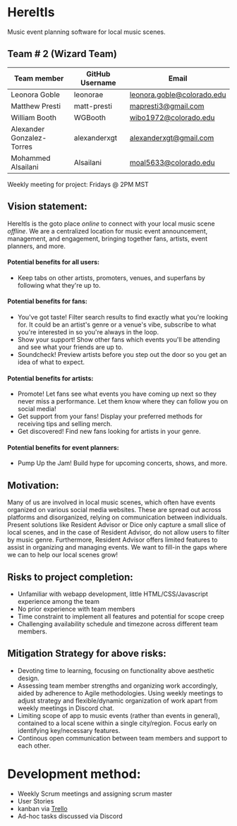 # HereItIs
Music event planning software for local music scenes.

## Team # 2 (Wizard Team)
| Team member | GitHub Username | Email |
|-|-|-|
| Leonora Goble | leonorae | leonora.goble@colorado.edu
Matthew Presti | matt-presti | mapresti3@gmail.com
William Booth| WGBooth | wibo1972@colorado.edu
Alexander Gonzalez-Torres | alexanderxgt | alexanderxgt@gmail.com
Mohammed Alsailani | Alsailani | moal5633@colorado.edu

Weekly meeting for project: 
Fridays @ 2PM MST

## Vision statement:
HereItIs is the goto place _online_ to connect with your local music scene _offline_. We are a centralized location for music event announcement, management, and engagement, bringing together fans, artists, event planners, and more.

#### Potential benefits for all users:
- Keep tabs on other artists, promoters, venues, and superfans by following what they're up to.

#### Potential benefits for fans:
- You've got taste! Filter search results to find exactly what you're looking for. It could be an artist's genre or a venue's vibe, subscribe to what you're interested in so you're always in the loop.
- Show your support! Show other fans which events you'll be attending and see what your friends are up to.
- Soundcheck! Preview artists before you step out the door so you get an idea of what to expect.

#### Potential benefits for artists:
- Promote! Let fans see what events you have coming up next so they never miss a performance. Let them know where they can follow you on social media!
- Get support from your fans! Display your preferred methods for receiving tips and selling merch.
- Get discovered! Find new fans looking for artists in your genre.

#### Potential benefits for event planners:
- Pump Up the Jam! Build hype for upcoming concerts, shows, and more.

## Motivation:
Many of us are involved in local music scenes, which often have events organized on various social media websites. These are spread out across platforms and disorganized, relying on communication between individuals. Present solutions like Resident Advisor or Dice only capture a small slice of local scenes, and in the case of Resident Advisor, do not allow users to filter by music genre. Furthermore, Resident Advisor offers limited features to assist in organizing and managing events. We want to fill-in the gaps where we can to help our local scenes grow! 

## Risks to project completion:
- Unfamiliar with webapp development, little HTML/CSS/Javascript experience among the team
- No prior experience with team members
- Time constraint to implement all features and potential for scope creep
- Challenging availability schedule and timezone across different team members.

## Mitigation Strategy for above risks:
- Devoting time to learning, focusing on functionality above aesthetic design.
- Assessing team member strengths and organizing work accordingly, aided by adherence to Agile methodologies. Using weekly meetings to adjust strategy and flexible/dynamic organization of work apart from weekly meetings in Discord chat.
- Limiting scope of app to music events (rather than events in general), contained to a local scene within a single city/region. Focus early on identifying key/necessary features.
- Continous open communication between team members and support to each other.

# Development method:
- Weekly Scrum meetings and assigning scrum master
- User Stories
- kanban via [Trello](https://trello.com/invite/b/66ee14f2ebb2bed462a868ac/ATTI55abcb1be45640ce0b7573874bbff32f36463F4F/wizardteam)
- Ad-hoc tasks discussed via Discord 



